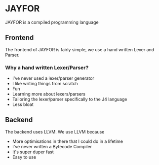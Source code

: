 # JAYFOR
JAYFOR is a compiled programming language

## Frontend
The frontend of JAYFOR is fairly simple, we use a hand written Lexer and Parser. 

### Why a hand written Lexer/Parser?
* I've never used a lexer/parser generator 
* I like writing things from scratch
* Fun
* Learning more about lexers/parsers
* Tailoring the lexer/parser specifically to the J4 language
* Less bloat

## Backend
The backend uses LLVM. We use LLVM because
* More optimisations in there that I could do in a lifetime
* I've never written a Bytecode Compiler
* It's super duper fast
* Easy to use